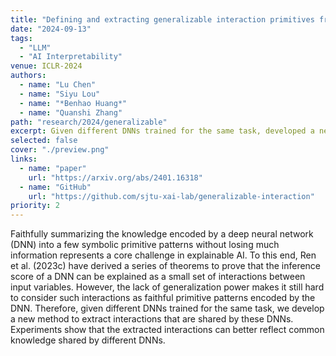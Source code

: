 ```yaml
---
title: "Defining and extracting generalizable interaction primitives from DNNs"
date: "2024-09-13"
tags:
  - "LLM"
  - "AI Interpretability"
venue: ICLR-2024
authors:
  - name: "Lu Chen"
  - name: "Siyu Lou"
  - name: "*Benhao Huang*"
  - name: "Quanshi Zhang"
path: "research/2024/generalizable"
excerpt: Given different DNNs trained for the same task, developed a new method to extract interactions that are shared by these DNNs. Experiments show that the extracted interactions can better reflect common knowledge shared by different DNNs.
selected: false
cover: "./preview.png"
links:
  - name: "paper"
    url: "https://arxiv.org/abs/2401.16318"
  - name: "GitHub"
    url: "https://github.com/sjtu-xai-lab/generalizable-interaction"
priority: 2
---
```


Faithfully summarizing the knowledge encoded by a deep neural network (DNN) into a few symbolic primitive patterns without losing much information represents a core challenge in explainable AI. To this end, Ren et al. (2023c) have derived a series of theorems to prove that the inference score of a DNN can be explained as a small set of interactions between input variables. However, the lack of generalization power makes it still hard to consider such interactions as faithful primitive patterns encoded by the DNN. Therefore, given different DNNs trained for the same task, we develop a new method to extract interactions that are shared by these DNNs. Experiments show that the extracted interactions can better reflect common knowledge shared by different DNNs.


